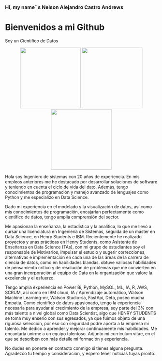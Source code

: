 
### Hi, my name¨s Nelson Alejandro Castro Andrews
# Bienvenidos a mi Github
Soy un Cientifico de Datos
<p align="center">
<img src="https://www.masterdatascienceucm.com/wp-content/uploads/2020/07/data-science-analisis-de-datos.jpg.webp"  height=200>
<img src="https://coursereport-production.imgix.net/uploads/school/logo/1185/original/HENRY_logo.jpg?w=200&h=200&dpr=4&q=23"  height=200>
<img src=https://th.bing.com/th/id/OIP.fC5LEMyoq9p-FQNnthTvFQHaEo?pid=ImgDet&rs=1" height=200>
  
</p>
                                                                                  
Hola soy Ingeniero de sistemas con 20 años de experiencia. En mis empleos anteriores me he destacado por desarrollar soluciones de software y teniendo en cuenta el ciclo de vida del dato. Además, tengo conocimientos de programación y manejo avanzado de lenguajes como  Python y me especializo en Data Science.

Dado mi experiencia en el modelado y la visualización de datos, así como mis conocimientos de programación, encajarían perfectamente como científico de datos, tengo amplia comprensión del sector.

Me apasionan la enseñanza, la estadística y la analítica, lo que me llevó a cursar una licenciatura en Ingeniería de Sistemas, seguida de un máster en Data Science, en Henry Students e IBM. Recientemente he realizado proyectos y unas prácticas en Henry Students, como Asistente de Enseñanza en Data Science (TAs), con mi grupo de estudiantes soy el responsable de Motivarlos, impulsar el estudio y sugerir correcciones, alternativas e implementación en cada una de las áreas de la carrera de ciencia de datos, como en habilidades blandas. obtuve valiosas habilidades de pensamiento crítico y de resolución de problemas que me convierten en una gran incorporación al equipo de Data en la organización que valore la excelencia y el esfuerzo.

Tengo amplia experiencia en Power Bi, Python, MySQL, ML, IA, R, AWS, SCRUM, así como en IBM cloud, IA / Aprendizaje automático, Watson Machine Learning-mr, Watson Studio-sa, FastApi, Deta, poseo mucha Empatia. Como científico de datos apasionado, tengo la experiencia necesaria para ayudar al crecimiento de la empresa, soy parte del 3% con más talento a nivel global como Data Scientist, algo que HENRY STUDENTS se toma muy enserio con sus egresados, ya que fuimos objeto de una rigurosa selección, por eso con seguridad podre aporta a la empresa mi talento. Me dedico a aprender y mejorar continuamente mis habilidades. Me encantaría unirme a un equipo talentoso. 
Adjunto mi currículum vitae, en el que se describen con más detalle mi formación y experiencia.

No dudes en ponerte en contacto conmigo si tienes alguna pregunta. Agradezco tu tiempo y consideración, y espero tener noticias tuyas pronto.

                                                                                  

